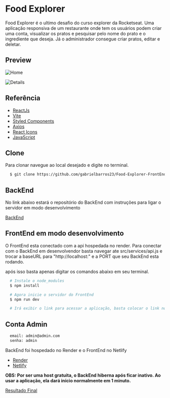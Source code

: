 
# Food Explorer

Food Explorer é o ultimo desafio do curso explorer da Rocketseat. Uma aplicação responsiva de um restaurante onde tem os usuários podem criar uma conta, visualizar os pratos e pesquisar pelo nome do prato e o ingrediente que deseja. Já o administrador consegue criar pratos, editar e deletar.

## Preview

![Home](https://user-images.githubusercontent.com/91755263/224166140-ade5e148-8559-441f-8c1d-0c57101e2a64.png)

![Details](https://user-images.githubusercontent.com/91755263/224166260-7575de0e-7932-4e68-a756-d35de7d210ba.png)

## Referência

 - [ReactJs](https://reactjs.org/)
 - [Vite](https://vitejs.dev/)
 - [Styled Components](https://styled-components.com/)
 - [Axios](https://www.npmjs.com/package/axios)
 - [React Icons](https://react-icons.github.io/react-icons/)
 - [JavaScript](https://developer.mozilla.org/pt-BR/docs/Web/JavaScript)


## Clone
Para clonar navegue ao local desejado e digite no terminal.

```bash
  $ git clone https://github.com/gabrielbarros23/Food-Explorer-FrontEnd.git
```

## BackEnd

No link abaixo estará o repositório do BackEnd com instruções para ligar o servidor em modo desenvolvimento

[BackEnd](https://github.com/gabrielbarros23/Food-Explorer-API)

## FrontEnd em modo desenvolvimento

O FrontEnd esta conectado com a api hospedada no render. Para conectar com o BackEnd em desenvolvendor basta
navegar ate src/services/api.js e trocar a baseURL para "http://localhost:" e a PORT que seu BackEnd esta rodando.

após isso basta apenas digitar os comandos abaixo em seu terminal.

```bash
  # Instale o node_modules
  $ npm install

  # Agora inicie o servidor do FrontEnd
  $ npm run dev

  # Irá exibir o link para acessar a aplicação, basta colocar o link no seu navegador.
```

## Conta Admin

```bash
  email: admin@admin.com
  senha: admin
```
BackEnd foi hospedado no Render e o FrontEnd no Netlify

  - [Render](https://render.com)
  - [Netlify](https://www.netlify.com/)

**OBS: Por ser uma host gratuita, o BackEnd hiberna após ficar inativo. Ao usar a aplicação, ela dará início normalmente em 1 minuto.**

[Resultado Final](https://food-explorer1.netlify.app/)